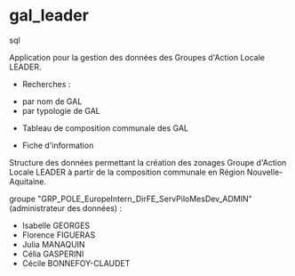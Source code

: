 # gal_leader
sql

Application pour la gestion des données des Groupes d'Action Locale LEADER.

- Recherches :
* par nom de GAL
* par typologie de GAL

- Tableau de composition communale des GAL

- Fiche d'information

Structure des données permettant la création des zonages Groupe d'Action Locale LEADER à partir de la composition communale en Région Nouvelle-Aquitaine.



groupe "GRP_POLE_EuropeIntern_DirFE_ServPiloMesDev_ADMIN" (administrateur des données) :
- Isabelle GEORGES
- Florence FIGUERAS
- Julia MANAQUIN
- Célia GASPERINI
- Cécile BONNEFOY-CLAUDET

